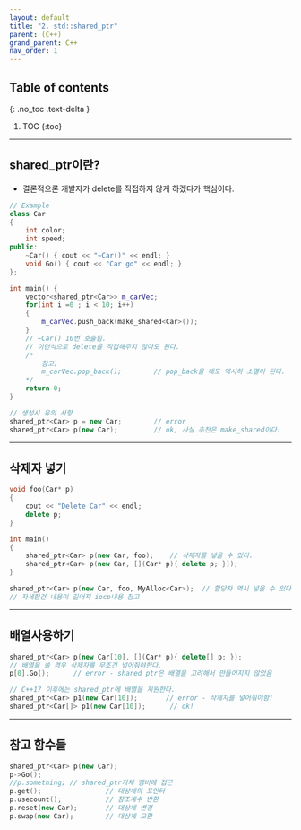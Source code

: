 ```yaml
---
layout: default
title: "2. std::shared_ptr"
parent: (C++)
grand_parent: C++
nav_order: 1
---
```


## Table of contents
{: .no_toc .text-delta }

1. TOC
{:toc}

---

##  shared_ptr이란?

* 결론적으론 개발자가 delete를 직접하지 않게 하겠다가 핵심이다.

```cpp
// Example
class Car
{
    int color;
    int speed;
public:
    ~Car() { cout << "~Car()" << endl; }
    void Go() { cout << "Car go" << endl; }
};

int main() {
    vector<shared_ptr<Car>> m_carVec;
    for(int i =0 ; i < 10; i++)
    {
        m_carVec.push_back(make_shared<Car>());
    }
    // ~Car() 10번 호출됨.
    // 이런식으로 delete를 직접해주지 않아도 된다.
    /*
        참고)
        m_carVec.pop_back();        // pop_back을 해도 역시하 소멸이 된다.
    */
    return 0;
}
```

```cpp
// 생성시 유의 사항
shared_ptr<Car> p = new Car;        // error
shared_ptr<Car> p(new Car);         // ok, 사실 추천은 make_shared이다.
```

---

## 삭제자 넣기

```cpp
void foo(Car* p)
{
    cout << "Delete Car" << endl;
    delete p;
}

int main()
{
    shared_ptr<Car> p(new Car, foo);    // 삭제자를 넣을 수 있다.
    shared_ptr<Car> p(new Car, [](Car* p){ delete p; }]);
}
```

```cpp
shared_ptr<Car> p(new Car, foo, MyAlloc<Car>);  // 할당자 역시 넣을 수 있다.
// 자세한건 내용이 길어져 iocp내용 참고
```

---

## 배열사용하기

```cpp
shared_ptr<Car> p(new Car[10], [](Car* p){ delete[] p; });
// 배열을 쓸 경우 삭제자를 무조건 넣어줘야한다.
p[0].Go();      // error - shared_ptr은 배열을 고려해서 만들어지지 않았음
```

```cpp
// C++17 이후에는 shared_ptr에 배열을 지원한다.
shared_ptr<Car> p1(new Car[10]);       // error - 삭제자를 넣어줘야함!
shared_ptr<Car[]> p1(new Car[10]);      // ok!
```

---

## 참고 함수들

```cpp
shared_ptr<Car> p(new Car);
p->Go();
//p.something; // shared_ptr자체 멤버에 접근
p.get();                // 대상체의 포인터
p.usecount();           // 참조계수 반환
p.reset(new Car);       // 대상체 변경
p.swap(new Car);        // 대상체 교환
```
